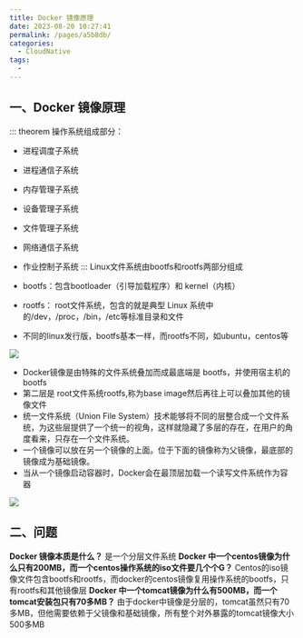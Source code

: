 ```yaml
---
title: Docker 镜像原理
date: 2023-08-20 10:27:41
permalink: /pages/a5b8db/
categories:
  - CloudNative
tags:
  - 
---
```

## 一、Docker 镜像原理
::: theorem 操作系统组成部分：
- 进程调度子系统
- 进程通信子系统
- 内存管理子系统
- 设备管理子系统
- 文件管理子系统
- 网络通信子系统
- 作业控制子系统
:::
Linux文件系统由bootfs和rootfs两部分组成 

- bootfs：包含bootloader（引导加载程序）和 kernel（内核）
- rootfs： root文件系统，包含的就是典型 Linux 系统中的/dev，/proc，/bin，/etc等标准目录和文件
- 不同的linux发行版，bootfs基本一样，而rootfs不同，如ubuntu，centos等

![](https://raw.gitmirror.com/KwFruit/basic-picture-service/note-v1.0.0/img/202309221609379.png)

- Docker镜像是由特殊的文件系统叠加而成最底端是 bootfs，并使用宿主机的bootfs 
- 第二层是 root文件系统rootfs,称为base image然后再往上可以叠加其他的镜像文件
- 统一文件系统（Union File System）技术能够将不同的层整合成一个文件系统，为这些层提供了一个统一的视角，这样就隐藏了多层的存在，在用户的角度看来，只存在一个文件系统。 
- 一个镜像可以放在另一个镜像的上面。位于下面的镜像称为父镜像，最底部的镜像成为基础镜像。
- 当从一个镜像启动容器时，Docker会在最顶层加载一个读写文件系统作为容器

![](https://raw.gitmirror.com/KwFruit/basic-picture-service/note-v1.0.0/img/202309221609655.png)
## 二、问题
**Docker 镜像本质是什么？**
   是一个分层文件系统
**Docker 中一个centos镜像为什么只有200MB，而一个centos操作系统的iso文件要几个个G？**
   Centos的iso镜像文件包含bootfs和rootfs，而docker的centos镜像复用操作系统的bootfs，只有rootfs和其他镜像层
**Docker 中一个tomcat镜像为什么有500MB，而一个tomcat安装包只有70多MB？**
   由于docker中镜像是分层的，tomcat虽然只有70多MB，但他需要依赖于父镜像和基础镜像，所有整个对外暴露的tomcat镜像大小500多MB
